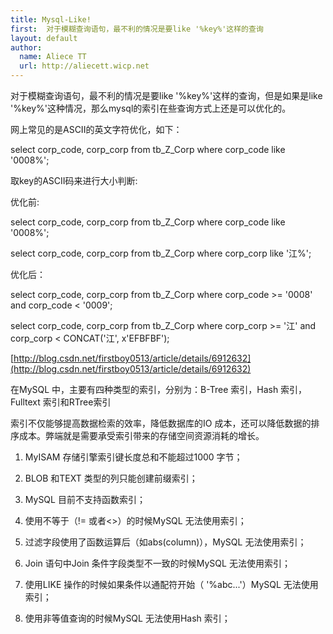 ```yaml
---
title: Mysql-Like!
first:  对于模糊查询语句，最不利的情况是要like '%key%'这样的查询
layout: default
author:
  name: Aliece TT
  url: http://aliecett.wicp.net
---
```


对于模糊查询语句，最不利的情况是要like '%key%'这样的查询，但是如果是like '%key%'这种情况，那么mysql的索引在些查询方式上还是可以优化的。

网上常见的是ASCII的英文字符优化，如下：

select corp_code, corp_corp from tb_Z_Corp where corp_code like '0008%';

取key的ASCII码来进行大小判断:

优化前:

select corp_code, corp_corp from tb_Z_Corp where corp_code like '0008%';

select corp_code, corp_corp from tb_Z_Corp where corp_corp like '江%';

优化后：

select corp_code, corp_corp from tb_Z_Corp where corp_code >= '0008' and corp_code < '0009';

select corp_code, corp_corp from tb_Z_Corp where corp_corp >= '江' and corp_corp < CONCAT('江', x'EFBFBF');

[http://blog.csdn.net/firstboy0513/article/details/6912632](http://blog.csdn.net/firstboy0513/article/details/6912632)


在MySQL 中，主要有四种类型的索引，分别为：B-Tree 索引，Hash 索引，Fulltext 索引和RTree索引

索引不仅能够提高数据检索的效率，降低数据库的IO 成本，还可以降低数据的排序成本。弊端就是需要承受索引带来的存储空间资源消耗的增长。

1. MyISAM 存储引擎索引键长度总和不能超过1000 字节；

2. BLOB 和TEXT 类型的列只能创建前缀索引；

3. MySQL 目前不支持函数索引；

4. 使用不等于（!= 或者<>）的时候MySQL 无法使用索引；

5. 过滤字段使用了函数运算后（如abs(column)），MySQL 无法使用索引；

6. Join 语句中Join 条件字段类型不一致的时候MySQL 无法使用索引；

7. 使用LIKE 操作的时候如果条件以通配符开始（ '%abc...'）MySQL 无法使用索引；

8. 使用非等值查询的时候MySQL 无法使用Hash 索引；